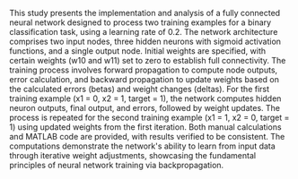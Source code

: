 This study presents the implementation and analysis of a fully connected neural network designed to process two training examples for a binary classification task, using a learning rate of 0.2. The network architecture comprises two input nodes, three hidden neurons with sigmoid activation functions, and a single output node. Initial weights are specified, with certain weights (w10 and w11) set to zero to establish full connectivity. The training process involves forward propagation to compute node outputs, error calculation, and backward propagation to update weights based on the calculated errors (betas) and weight changes (deltas). For the first training example (x1 = 0, x2 = 1, target = 1), the network computes hidden neuron outputs, final output, and errors, followed by weight updates. The process is repeated for the second training example (x1 = 1, x2 = 0, target = 1) using updated weights from the first iteration. Both manual calculations and MATLAB code are provided, with results verified to be consistent. The computations demonstrate the network's ability to learn from input data through iterative weight adjustments, showcasing the fundamental principles of neural network training via backpropagation.


